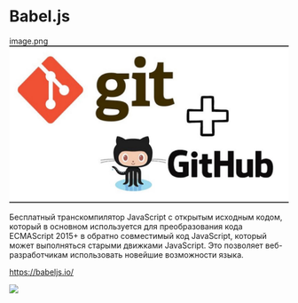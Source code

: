 # Babel.js

image.png
![Alt for Imsage](../html/images/github.jpg)

Бесплатный транскомпилятор JavaScript с открытым исходным кодом, который в основном используется для преобразования кода ECMAScript 2015+ в обратно совместимый код JavaScript, который может выполняться старыми движками JavaScript. Это позволяет веб-разработчикам использовать новейшие возможности языка.

https://babeljs.io/

![](file:///babel.png)